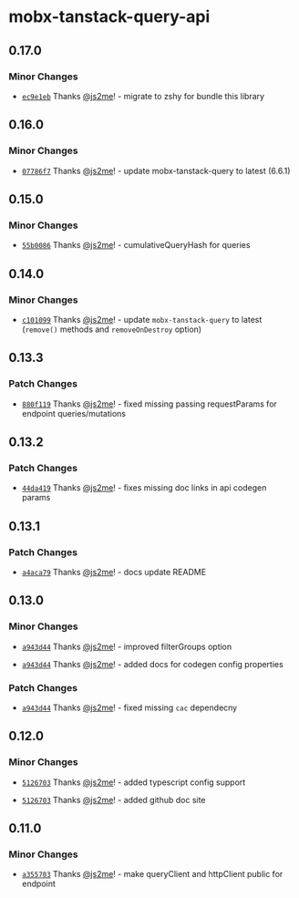 # mobx-tanstack-query-api

## 0.17.0

### Minor Changes

- [`ec9e1eb`](https://github.com/js2me/mobx-tanstack-query-api/commit/ec9e1eb8091b31a87694678ad1bb5f096d736150) Thanks [@js2me](https://github.com/js2me)! - migrate to zshy for bundle this library

## 0.16.0

### Minor Changes

- [`07786f7`](https://github.com/js2me/mobx-tanstack-query-api/commit/07786f7f6f38fc9c40a4be88698be71084a6ac83) Thanks [@js2me](https://github.com/js2me)! - update mobx-tanstack-query to latest (6.6.1)

## 0.15.0

### Minor Changes

- [`55b0086`](https://github.com/js2me/mobx-tanstack-query-api/commit/55b0086b144b44cab2c1eeaa87da87f666e37c0d) Thanks [@js2me](https://github.com/js2me)! - cumulativeQueryHash for queries

## 0.14.0

### Minor Changes

- [`c101099`](https://github.com/js2me/mobx-tanstack-query-api/commit/c101099a4ed9f33e504e1a9beccf2627c84f3d06) Thanks [@js2me](https://github.com/js2me)! - update `mobx-tanstack-query` to latest (`remove()` methods and `removeOnDestroy` option)

## 0.13.3

### Patch Changes

- [`880f119`](https://github.com/js2me/mobx-tanstack-query-api/commit/880f1198079f965f9d252fb128f8861639853a05) Thanks [@js2me](https://github.com/js2me)! - fixed missing passing requestParams for endpoint queries/mutations

## 0.13.2

### Patch Changes

- [`44da419`](https://github.com/js2me/mobx-tanstack-query-api/commit/44da4190c354282247585387b7ec00a06e7cdc9e) Thanks [@js2me](https://github.com/js2me)! - fixes missing doc links in api codegen params

## 0.13.1

### Patch Changes

- [`a4aca79`](https://github.com/js2me/mobx-tanstack-query-api/commit/a4aca79c7841234cca345c4c2dd4640c8d2398c5) Thanks [@js2me](https://github.com/js2me)! - docs update README

## 0.13.0

### Minor Changes

- [`a943d44`](https://github.com/js2me/mobx-tanstack-query-api/commit/a943d441e30317db397a00222e749ef7cb09b527) Thanks [@js2me](https://github.com/js2me)! - improved filterGroups option

- [`a943d44`](https://github.com/js2me/mobx-tanstack-query-api/commit/a943d441e30317db397a00222e749ef7cb09b527) Thanks [@js2me](https://github.com/js2me)! - added docs for codegen config properties

### Patch Changes

- [`a943d44`](https://github.com/js2me/mobx-tanstack-query-api/commit/a943d441e30317db397a00222e749ef7cb09b527) Thanks [@js2me](https://github.com/js2me)! - fixed missing `cac` dependecny

## 0.12.0

### Minor Changes

- [`5126703`](https://github.com/js2me/mobx-tanstack-query-api/commit/5126703958422850657aadf80b4f82c76cbedb4d) Thanks [@js2me](https://github.com/js2me)! - added typescript config support

- [`5126703`](https://github.com/js2me/mobx-tanstack-query-api/commit/5126703958422850657aadf80b4f82c76cbedb4d) Thanks [@js2me](https://github.com/js2me)! - added github doc site

## 0.11.0

### Minor Changes

- [`a355703`](https://github.com/js2me/mobx-tanstack-query-api/commit/443191d436ee20a11b6dc7b51654f6619a355703) Thanks [@js2me](https://github.com/js2me)! - make queryClient and httpClient public for endpoint

